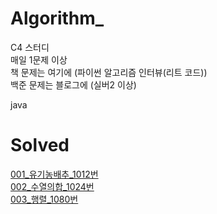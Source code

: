 # Algorithm_

C4 스터디   
매일 1문제 이상  
책 문제는 여기에 (파이썬 알고리즘 인터뷰(리트 코드))  
백준 문제는 블로그에 (실버2 이상)

java      

# Solved

[001_유기농배추_1012번](https://velog.io/@dbwogml15/1-Algorithm001)   
[002_수열의합_1024번](https://velog.io/@dbwogml15/1-Algorithm002)   
[003_행렬_1080번](https://velog.io/@dbwogml15/1-Algorithm003)
